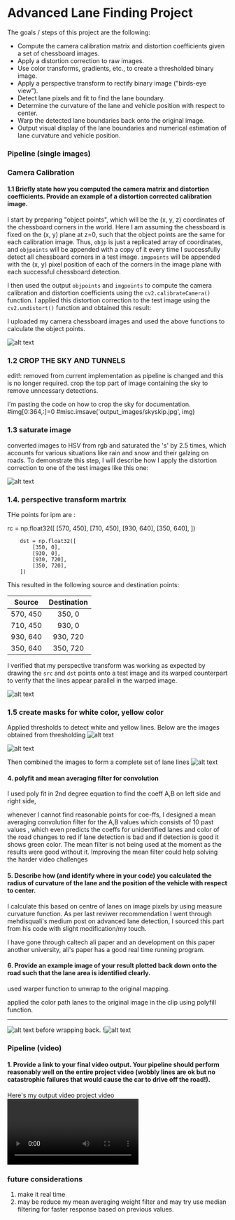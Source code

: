 # **Advanced Lane Finding Project**

The goals / steps of this project are the following:

* Compute the camera calibration matrix and distortion coefficients given a set of chessboard images.
* Apply a distortion correction to raw images.
* Use color transforms, gradients, etc., to create a thresholded binary image.
* Apply a perspective transform to rectify binary image ("birds-eye view").
* Detect lane pixels and fit to find the lane boundary.
* Determine the curvature of the lane and vehicle position with respect to center.
* Warp the detected lane boundaries back onto the original image.
* Output visual display of the lane boundaries and numerical estimation of lane curvature and vehicle position.

[//]: # (Image References)

[image1]: ./output_images/undistorted.jpg "Undistorted"
[image2]: ./output_images/sat.jpg "saturated"
[image8]: ./output_images/warped.jpg "warped"
[image9]: ./output_images/thresholder3.jpg "thresholded images"
[image3]: ./output_images/canny.jpg "canny"
[image4]: ./output_images/ym.jpg "yellow mask"
[image7]: ./output_images/wk.jpg "white mask"
[image11]: ./output_images/final.jpg "output"
[image12]: ./output_images/color_masks3.jpg "color mask with canny edges"
[video1]: ./output_videos/output_video.webm "project__Video"
[white]: ./output_images/white.jpg "White lane lines"
[yellow]: ./output_images/yellow.jpg "Yellow lane lines"
[combined]: ./output_images/combined_binary.jpg "Combining white and Yellow lines"

[image29]: ./output_images/prewarp.jpg "prewarp"





### Pipeline (single images)


### Camera Calibration

#### 1.1 Briefly state how you computed the camera matrix and distortion coefficients. Provide an example of a distortion corrected calibration image.
 

I start by preparing "object points", which will be the (x, y, z) coordinates of the chessboard corners in the world. Here I am assuming the chessboard is fixed on the (x, y) plane at z=0, such that the object points are the same for each calibration image.  Thus, `objp` is just a replicated array of coordinates, and `objpoints` will be appended with a copy of it every time I successfully detect all chessboard corners in a test image.  `imgpoints` will be appended with the (x, y) pixel position of each of the corners in the image plane with each successful chessboard detection.  

I then used the output `objpoints` and `imgpoints` to compute the camera calibration and distortion coefficients using the `cv2.calibrateCamera()` function.  I applied this distortion correction to the test image using the `cv2.undistort()` function and obtained this result: 

I uploaded my camera chessboard images and used the above functions to calculate the object points.

![alt text][image1]

### 1.2  CROP THE SKY AND TUNNELS
edit!: removed from current implementation as pipeline is changed and this is no longer required.
crop the top part of image containing the sky to remove unncessary detections.

I'm pasting the code on how to crop the sky for documentation.
  #img[0:364,:]=0
  #misc.imsave('output_images/skyskip.jpg', img)

### 1.3 saturate image

converted images to HSV from rgb and saturated the 's' by 2.5 times, which accounts for various situations like rain and snow and their galzing on roads.
To demonstrate this step, I will describe how I apply the distortion correction to one of the test images like this one:

![alt text][image2]

### 1.4. perspective transform martrix

THe points for ipm are :

rc = np.float32([
            [570, 450],
            [710, 450],
            [930, 640],
            [350, 640],
        ])

        dst = np.float32([
            [350, 0],
            [930, 0],
            [930, 720],
            [350, 720],
        ])
This resulted in the following source and destination points:

| Source        | Destination   | 
|:-------------:|:-------------:| 
| 570, 450      | 350, 0        | 
| 710, 450      | 930, 0        |
| 930, 640      | 930, 720      |
| 350, 640      | 350, 720      |

I verified that my perspective transform was working as expected by drawing the `src` and `dst` points onto a test image and its warped counterpart to verify that the lines appear parallel in the warped image.

![alt text][image8]

### 1.5 create masks for white color, yellow color

Applied thresholds to detect white and yellow lines. Below are the images obtained from thresholding
![alt text][yellow] 

![alt text][white]  

Then combined the images to form a complete set of lane lines
![alt text][combined]  



#### 4. polyfit and mean averaging filter for convolution


I used poly fit in 2nd degree equation to find the coeff A,B on left side and right side,

whenever I cannot find reasonable points for coe-ffs, I designed a mean averaging convolution filter for the A,B values which consists
of 10 past values , which even predicts the coeffs for unidentified lanes and color of the road changes to red if lane detection is bad
and if detection is good it shows green color.
The mean filter is not being used at the moment as the results were good without it. Improving the mean filter could help solving the harder video challenges

#### 5. Describe how (and identify where in your code) you calculated the radius of curvature of the lane and the position of the vehicle with respect to center.

I calculate this based on centre of lanes on image pixels by using measure curvature function.
As per last reviwer recommendation I went through mehdisquali's medium post on advanced lane detection, I sourced this part from his code with slight modification/my touch.  

I have gone through caltech ali paper and an development on this paper another university, ali's paper has a good real time running program.  


#### 6. Provide an example image of your result plotted back down onto the road such that the lane area is identified clearly.

used warper function to unwrap to the original mapping.

applied the color path lanes to the original image in the clip using polyfill function.

---
![alt text][image11]
before wrapping back.
!![alt text][image29]
### Pipeline (video)

#### 1. Provide a link to your final video output.  Your pipeline should perform reasonably well on the entire project video (wobbly lines are ok but no catastrophic failures that would cause the car to drive off the road!).

Here's  my output video
project video
![alt text][video1]



### future considerations
1. make it real time
2. may be reduce my mean averaging weight filter and may try use median filtering for faster response based on previous values.


